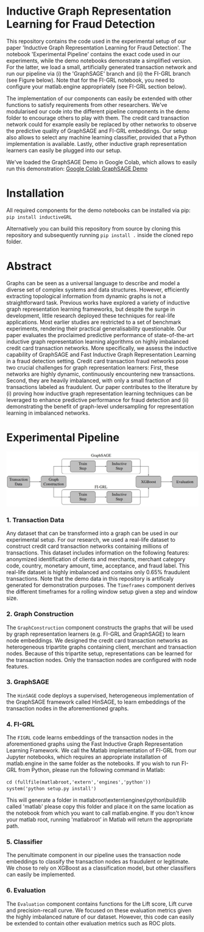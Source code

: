 # Inductive Graph Representation Learning for Fraud Detection
This repository contains the code used in the experimental setup of our paper 'Inductive Graph Representation Learning for Fraud Detection'. The notebook 'Experimental Pipeline' contains the exact code used in our experiments, while the demo notebooks demonstrate a simplified version. For the latter, we load a small, artificially generated transaction network and run our pipeline via (i) the 'GraphSAGE' branch and (ii) the FI-GRL branch (see Figure below). Note that for the FI-GRL notebook, you need to configure your matlab.engine appropriately (see FI-GRL section below).

The implementation of our components can easily be extended with other functions to satisfy requirements from other researchers. We've modularised our code into the different pipeline components in the demo folder to encourage others to play with them. The credit card transaction network could for example easily be replaced by other networks to observe the predictive quality of GraphSAGE and FI-GRL embeddings. Our setup also allows to select any machine learning classifier, provided that a Python implementation is available. Lastly, other inductive graph representation learners can easily be plugged into our setup. 

We've loaded the GraphSAGE Demo in Google Colab, which allows to easily run this demonstration:
[Google Colab GraphSAGE Demo](https://colab.research.google.com/drive/1eZsmpdE0e1VKKqryu1LQ-3NHr5eg3msF?usp=sharing)

# Installation

All required components for the demo notebooks can be installed via pip:
`pip install inductiveGRL`

Alternatively you can build this repository from source by cloning this repository
and subsequently running `pip install .` inside the cloned repo folder. 

# Abstract
Graphs can be seen as a universal language to describe and model a diverse set of complex systems and data structures. However, efficiently extracting topological information from dynamic graphs is not a straightforward task. Previous works have explored a variety of inductive graph representation learning frameworks, but despite the surge in development, little research deployed these techniques for real-life applications. Most earlier studies are restricted to a set of benchmark experiments, rendering their practical generalisability questionable. Our paper evaluates the proclaimed predictive performance of state-of-the-art inductive graph representation learning algorithms on highly imbalanced credit card transaction networks. More specifically, we assess the inductive capability of GraphSAGE and Fast Inductive Graph Representation Learning in a fraud detection setting. Credit card transaction fraud networks pose two crucial challenges for graph representation learners: First, these networks are highly dynamic, continuously encountering new transactions. Second, they are heavily imbalanced, with only a small fraction of transactions labeled as fraudulent. Our paper contributes to the literature by (i) proving how inductive graph representation learning techniques can be leveraged to enhance predictive performance for fraud detection and (ii) demonstrating the benefit of graph-level undersampling for representation learning in imbalanced networks.

# Experimental Pipeline
<img src="https://github.com/Charlesvandamme/Inductive-Graph-Representation-Learning-for-Fraud-Detection/blob/master/Figures/experimental_pipeline.JPG?raw=true"/>

### 1. Transaction Data ###
Any dataset that can be transformed into a graph can be used in our experimental setup. For our research, we used a real-life dataset to construct credit card transaction networks containing millions of transactions. This dataset includes information on the following features: anonymized identification of clients and merchants, merchant category code, country, monetary amount, time, acceptance, and fraud label. This real-life dataset is highly imbalanced and contains only 0.65% fraudulent transactions. Note that the demo data in this repository is artificaly generated for demonstration purposes. The `Timeframes` component derives the different timeframes for a rolling window setup given a step and window size.  

### 2. Graph Construction ###
The `GraphConstruction` component constructs the graphs that will be used by graph representation learners (e.g. FI-GRL and GraphSAGE) to learn node embeddings. We designed the credit card transaction networks as heterogeneous tripartite graphs containing client, merchant and transaction nodes. Because of this tripartite setup, representations can be learned for the transaction nodes. Only the transaction nodes are configured with node features.

### 3. GraphSAGE ###

The `HinSAGE` code deploys a supervised, heterogeneous implementation of the GraphSAGE framework called HinSAGE, to learn embeddings of the transaction nodes in the aforementioned graphs. 

### 4. FI-GRL ###
The `FIGRL` code learns embeddings of the transaction nodes in the aforementioned graphs using the Fast Inductive Graph Representation Learning Framework. We call the Matlab implementation of FI-GRL from our Jupyter notebooks, which requires an appropriate installation of matlab.engine in the same folder as the notebooks. If you wish to run FI-GRL from Python, please run the following command in Matlab:

`cd (fullfile(matlabroot,'extern','engines','python'))`\
`system('python setup.py install')`

This will generate a folder in matlabroot\extern\engines\python\build\lib called 'matlab' please copy this folder and place it on the same location as the notebook from which you want to call matlab.engine. If you don't know your matlab root, running 'matlabroot' in Matlab will return the appropriate path.

### 5. Classifier ###
The penultimate component in our pipeline uses the transaction node embeddings to classify the transaction nodes as fraudulent or legitimate. We chose to rely on XGBoost as a classification model, but other classifiers can easily be implemented. 

### 6. Evaluation ###
The `Evaluation` component contains functions for the Lift score, Lift curve and precision-recall curve. We focused on these evaluation metrics given the highly imbalanced nature of our dataset. However, this code can easily be extended to contain other evaluation metrics such as ROC plots. 
